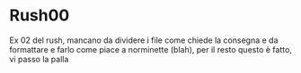 # Rush00

Ex 02 del rush, mancano da dividere i file come chiede la consegna e da formattare e farlo come piace a norminette (blah), per il resto questo è fatto, vi passo la palla
